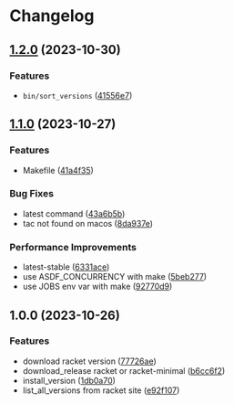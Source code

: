 # Changelog

## [1.2.0](https://github.com/nandalopes/asdf-racket/compare/v1.1.0...v1.2.0) (2023-10-30)


### Features

* `bin/sort_versions` ([41556e7](https://github.com/nandalopes/asdf-racket/commit/41556e7e556926a61c45821781413962fcbe1de7))

## [1.1.0](https://github.com/nandalopes/asdf-racket/compare/v1.0.0...v1.1.0) (2023-10-27)


### Features

* Makefile ([41a4f35](https://github.com/nandalopes/asdf-racket/commit/41a4f35614ef98b6d7d524e640870975959e1a07))


### Bug Fixes

* latest command ([43a6b5b](https://github.com/nandalopes/asdf-racket/commit/43a6b5badf6fc0bf84ebe23c10197eb3267aa185))
* tac not found on macos ([8da937e](https://github.com/nandalopes/asdf-racket/commit/8da937e4da56d3a5bbd835aab05740689f98f724))


### Performance Improvements

* latest-stable ([6331ace](https://github.com/nandalopes/asdf-racket/commit/6331ace455f0984551223303ad841d55fba24d49))
* use ASDF_CONCURRENCY with make ([5beb277](https://github.com/nandalopes/asdf-racket/commit/5beb277c73abde1443f2560512b8e696491dcec5))
* use JOBS env var with make ([92770d9](https://github.com/nandalopes/asdf-racket/commit/92770d959fa21310e0b70d7a210f792292b93fec))

## 1.0.0 (2023-10-26)


### Features

* download racket version ([77726ae](https://github.com/nandalopes/asdf-racket/commit/77726aebd4e0ce84b6d5017257772e5649fec854))
* download_release racket or racket-minimal ([b6cc6f2](https://github.com/nandalopes/asdf-racket/commit/b6cc6f26ff6b2542cf11cbf49f16f69d5540a3ed))
* install_version ([1db0a70](https://github.com/nandalopes/asdf-racket/commit/1db0a70fe7d9799f1a89963448a82464aa011735))
* list_all_versions from racket site ([e92f107](https://github.com/nandalopes/asdf-racket/commit/e92f107b7e3f2af66ae9c182e9a49dadbc88f481))
